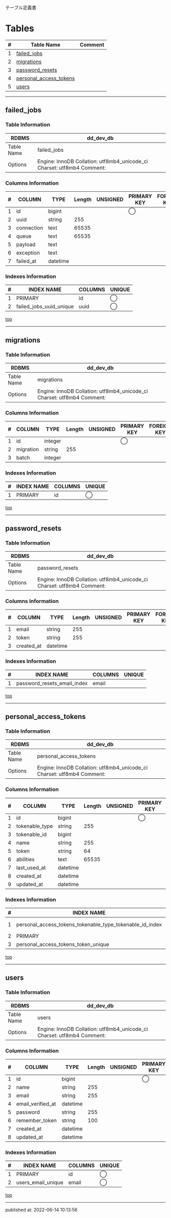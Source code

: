  テーブル定義書 

<!--
        body {
            font-family: NotoSansJP, Noto Sans JP, sans-serif;
        }

        hr {
            border: solid 1px #cccccc;
            margin: 20px 0;
        }

        th {
            border: solid 1px;
            padding: 10px;
            background-color: #cccccc;
            text-align: center;
        }

        td {
            border: solid 1px;
            padding: 10px;
            background-color: #ffffff;
            text-align: left;
        }

        table {
            border-collapse: collapse;
        }

        .right {
            text-align: right;
        }

        .center {
            text-align: center;
        }

        .left {
            text-align: left;
        }

 -->
 # <a id="top">Tables</a>



 | \# | Table Name | Comment |
|---|---|---|
| 1 | [failed\_jobs](#failed_jobs) |  |
| 2 | [migrations](#migrations) |  |
| 3 | [password\_resets](#password_resets) |  |
| 4 | [personal\_access\_tokens](#personal_access_tokens) |  |
| 5 | [users](#users) |  |



---

## <a id="failed_jobs">failed\_jobs</a>

 

### Table Information

 | RDBMS | dd\_dev\_db |
|---|---|
| Table Name | failed\_jobs |
| Options | Engine: InnoDB    Collation: utf8mb4\_unicode\_ci    Charset: utf8mb4    Comment: |



### Columns Information

 | \# | COLUMN | TYPE | Length | UNSIGNED | PRIMARY KEY | FOREIGN KEY | AUTOINCREMENT | NOT NULL | DEFAULT | COMMENT |
|---|---|---|---|---|---|---|---|---|---|---|
| 1 | id | bigint |  |  | ◯ |  | ◯ | ◯ | - |  |
| 2 | uuid | string | 255 |  |  |  |  | ◯ | - |  |
| 3 | connection | text | 65535 |  |  |  |  | ◯ | - |  |
| 4 | queue | text | 65535 |  |  |  |  | ◯ | - |  |
| 5 | payload | text |  |  |  |  |  | ◯ | - |  |
| 6 | exception | text |  |  |  |  |  | ◯ | - |  |
| 7 | failed\_at | datetime |  |  |  |  |  | ◯ | CURRENT\_TIMESTAMP |  |



### Indexes Information

 | \# | INDEX NAME | COLUMNS | UNIQUE |
|---|---|---|---|
| 1 | PRIMARY | id | ◯ |
| 2 | failed\_jobs\_uuid\_unique | uuid | ◯ |



 [top](#top) 

---

## <a id="migrations">migrations</a>

 

### Table Information

 | RDBMS | dd\_dev\_db |
|---|---|
| Table Name | migrations |
| Options | Engine: InnoDB    Collation: utf8mb4\_unicode\_ci    Charset: utf8mb4    Comment: |



### Columns Information

 | \# | COLUMN | TYPE | Length | UNSIGNED | PRIMARY KEY | FOREIGN KEY | AUTOINCREMENT | NOT NULL | DEFAULT | COMMENT |
|---|---|---|---|---|---|---|---|---|---|---|
| 1 | id | integer |  |  | ◯ |  | ◯ | ◯ | - |  |
| 2 | migration | string | 255 |  |  |  |  | ◯ | - |  |
| 3 | batch | integer |  |  |  |  |  | ◯ | - |  |



### Indexes Information

 | \# | INDEX NAME | COLUMNS | UNIQUE |
|---|---|---|---|
| 1 | PRIMARY | id | ◯ |



 [top](#top) 

---

## <a id="password_resets">password\_resets</a>

 

### Table Information

 | RDBMS | dd\_dev\_db |
|---|---|
| Table Name | password\_resets |
| Options | Engine: InnoDB    Collation: utf8mb4\_unicode\_ci    Charset: utf8mb4    Comment: |



### Columns Information

 | \# | COLUMN | TYPE | Length | UNSIGNED | PRIMARY KEY | FOREIGN KEY | AUTOINCREMENT | NOT NULL | DEFAULT | COMMENT |
|---|---|---|---|---|---|---|---|---|---|---|
| 1 | email | string | 255 |  |  |  |  | ◯ | - |  |
| 2 | token | string | 255 |  |  |  |  | ◯ | - |  |
| 3 | created\_at | datetime |  |  |  |  |  |  | - |  |



### Indexes Information

 | \# | INDEX NAME | COLUMNS | UNIQUE |
|---|---|---|---|
| 1 | password\_resets\_email\_index | email |  |



 [top](#top) 

---

## <a id="personal_access_tokens">personal\_access\_tokens</a>

 

### Table Information

 | RDBMS | dd\_dev\_db |
|---|---|
| Table Name | personal\_access\_tokens |
| Options | Engine: InnoDB    Collation: utf8mb4\_unicode\_ci    Charset: utf8mb4    Comment: |



### Columns Information

 | \# | COLUMN | TYPE | Length | UNSIGNED | PRIMARY KEY | FOREIGN KEY | AUTOINCREMENT | NOT NULL | DEFAULT | COMMENT |
|---|---|---|---|---|---|---|---|---|---|---|
| 1 | id | bigint |  |  | ◯ |  | ◯ | ◯ | - |  |
| 2 | tokenable\_type | string | 255 |  |  |  |  | ◯ | - |  |
| 3 | tokenable\_id | bigint |  |  |  |  |  | ◯ | - |  |
| 4 | name | string | 255 |  |  |  |  | ◯ | - |  |
| 5 | token | string | 64 |  |  |  |  | ◯ | - |  |
| 6 | abilities | text | 65535 |  |  |  |  |  | - |  |
| 7 | last\_used\_at | datetime |  |  |  |  |  |  | - |  |
| 8 | created\_at | datetime |  |  |  |  |  |  | - |  |
| 9 | updated\_at | datetime |  |  |  |  |  |  | - |  |



### Indexes Information

 | \# | INDEX NAME | COLUMNS | UNIQUE |
|---|---|---|---|
| 1 | personal\_access\_tokens\_tokenable\_type\_tokenable\_id\_index | tokenable\_type , tokenable\_id |  |
| 2 | PRIMARY | id | ◯ |
| 3 | personal\_access\_tokens\_token\_unique | token | ◯ |



 [top](#top) 

---

## <a id="users">users</a>

 

### Table Information

 | RDBMS | dd\_dev\_db |
|---|---|
| Table Name | users |
| Options | Engine: InnoDB    Collation: utf8mb4\_unicode\_ci    Charset: utf8mb4    Comment: |



### Columns Information

 | \# | COLUMN | TYPE | Length | UNSIGNED | PRIMARY KEY | FOREIGN KEY | AUTOINCREMENT | NOT NULL | DEFAULT | COMMENT |
|---|---|---|---|---|---|---|---|---|---|---|
| 1 | id | bigint |  |  | ◯ |  | ◯ | ◯ | - |  |
| 2 | name | string | 255 |  |  |  |  | ◯ | - |  |
| 3 | email | string | 255 |  |  |  |  | ◯ | - |  |
| 4 | email\_verified\_at | datetime |  |  |  |  |  |  | - |  |
| 5 | password | string | 255 |  |  |  |  | ◯ | - |  |
| 6 | remember\_token | string | 100 |  |  |  |  |  | - |  |
| 7 | created\_at | datetime |  |  |  |  |  |  | - |  |
| 8 | updated\_at | datetime |  |  |  |  |  |  | - |  |



### Indexes Information

 | \# | INDEX NAME | COLUMNS | UNIQUE |
|---|---|---|---|
| 1 | PRIMARY | id | ◯ |
| 2 | users\_email\_unique | email | ◯ |



 [top](#top) 

---

 published at: 2022-06-14 10:13:56
